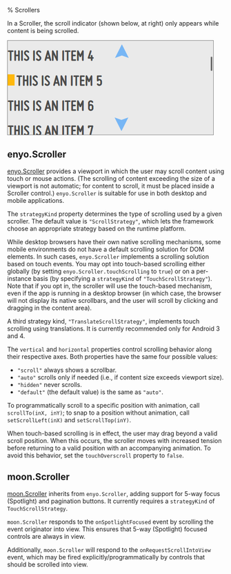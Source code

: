 % Scrollers

In a Scroller, the scroll indicator (shown below, at right) only appears while
content is being scrolled.

![_Scroller With Scroll Indicator_](../../assets/scroll-indicator.png)

## enyo.Scroller

[enyo.Scroller]($api/#/kind/enyo.Scroller) provides a viewport in which the user
may scroll content using touch or mouse actions.  (The scrolling of content
exceeding the size of a viewport is not automatic; for content to scroll, it
must be placed inside a Scroller control.)  `enyo.Scroller` is suitable for use
in both desktop and mobile applications.

The `strategyKind` property determines the type of scrolling used by a given
scroller.  The default value is `"ScrollStrategy"`, which lets the framework
choose an appropriate strategy based on the runtime platform.

While desktop browsers have their own native scrolling mechanisms, some mobile
environments do not have a default scrolling solution for DOM elements.  In such
cases, `enyo.Scroller` implements a scrolling solution based on touch events. 
You may opt into touch-based scrolling either globally (by setting
`enyo.Scroller.touchScrolling` to `true`) or on a per-instance basis (by
specifying a `strategyKind` of `"TouchScrollStrategy"`).  Note that if you opt
in, the scroller will use the touch-based mechanism, even if the app is running
in a desktop browser (in which case, the browser will not display its native
scrollbars, and the user will scroll by clicking and dragging in the content
area).

A third strategy kind, `"TranslateScrollStrategy"`, implements touch scrolling
using translations.  It is currently recommended only for Android 3 and 4.

The `vertical` and `horizontal` properties control scrolling behavior along their
respective axes.  Both properties have the same four possible values:

* `"scroll"` always shows a scrollbar.
* `"auto"` scrolls only if needed (i.e., if content size exceeds viewport size).
* `"hidden"` never scrolls.
* `"default"` (the default value) is the same as `"auto"`.

To programmatically scroll to a specific position with animation, call
`scrollTo(inX, inY)`; to snap to a position without animation, call
`setScrollLeft(inX)` and `setScrollTop(inY)`.

When touch-based scrolling is in effect, the user may drag beyond a valid scroll
position.  When this occurs, the scroller moves with increased tension before
returning to a valid position with an accompanying animation.  To avoid this
behavior, set the `touchOverscroll` property to `false`.

## moon.Scroller

[moon.Scroller]($api/#/kind/moon.Scroller) inherits from `enyo.Scroller`, adding
support for 5-way focus (Spotlight) and pagination buttons.  It currently
requires a `strategyKind` of `TouchScrollStrategy`.

`moon.Scroller` responds to the `onSpotlightFocused` event by scrolling the event
originator into view. This ensures that 5-way (Spotlight) focused controls are
always in view.

Additionally, `moon.Scroller` will respond to the `onRequestScrollIntoView` event,
which may be fired explicitly/programmatically by controls that should be scrolled
into view.
